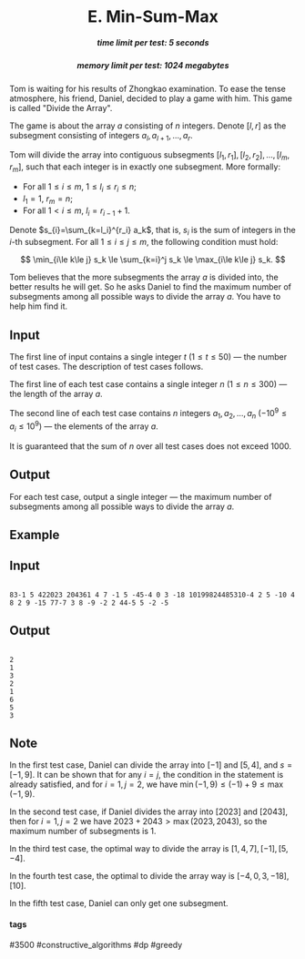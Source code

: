 <h1 style='text-align: center;'> E. Min-Sum-Max</h1>

<h5 style='text-align: center;'>time limit per test: 5 seconds</h5>
<h5 style='text-align: center;'>memory limit per test: 1024 megabytes</h5>

Tom is waiting for his results of Zhongkao examination. To ease the tense atmosphere, his friend, Daniel, decided to play a game with him. This game is called "Divide the Array".

The game is about the array $a$ consisting of $n$ integers. Denote $[l,r]$ as the subsegment consisting of integers $a_l,a_{l+1},\ldots,a_r$.

Tom will divide the array into contiguous subsegments $[l_1,r_1],[l_2,r_2],\ldots,[l_m,r_m]$, such that each integer is in exactly one subsegment. More formally:

* For all $1\le i\le m$, $1\le l_i\le r_i\le n$;
* $l_1=1$, $r_m=n$;
* For all $1< i\le m$, $l_i=r_{i-1}+1$.

Denote $s_{i}=\sum_{k=l_i}^{r_i} a_k$, that is, $s_i$ is the sum of integers in the $i$-th subsegment. For all $1\le i\le j\le m$, the following condition must hold:

$$ \min_{i\le k\le j} s_k \le \sum_{k=i}^j s_k \le \max_{i\le k\le j} s_k. $$

Tom believes that the more subsegments the array $a$ is divided into, the better results he will get. So he asks Daniel to find the maximum number of subsegments among all possible ways to divide the array $a$. You have to help him find it.

## Input

The first line of input contains a single integer $t$ ($1\le t\le 50$) — the number of test cases. The description of test cases follows.

The first line of each test case contains a single integer $n$ ($1\le n\le 300$) — the length of the array $a$.

The second line of each test case contains $n$ integers $a_1,a_2,\ldots,a_n$ ($-10^9\le a_i\le 10^9$) — the elements of the array $a$.

It is guaranteed that the sum of $n$ over all test cases does not exceed $1000$.

## Output

For each test case, output a single integer — the maximum number of subsegments among all possible ways to divide the array $a$.

## Example

## Input


```

83-1 5 422023 204361 4 7 -1 5 -45-4 0 3 -18 10199824485310-4 2 5 -10 4 8 2 9 -15 77-7 3 8 -9 -2 2 44-5 5 -2 -5
```
## Output


```

2
1
3
2
1
6
5
3

```
## Note

In the first test case, Daniel can divide the array into $[-1]$ and $[5,4]$, and $s=[-1,9]$. It can be shown that for any $i=j$, the condition in the statement is already satisfied, and for $i=1,j=2$, we have $\min(-1,9)\le (-1)+9\le \max(-1,9)$.

In the second test case, if Daniel divides the array into $[2023]$ and $[2043]$, then for $i=1,j=2$ we have $2023+2043>\max(2023,2043)$, so the maximum number of subsegments is $1$.

In the third test case, the optimal way to divide the array is $[1,4,7],[-1],[5,-4]$.

In the fourth test case, the optimal to divide the array way is $[-4,0,3,-18],[10]$.

In the fifth test case, Daniel can only get one subsegment.



#### tags 

#3500 #constructive_algorithms #dp #greedy 